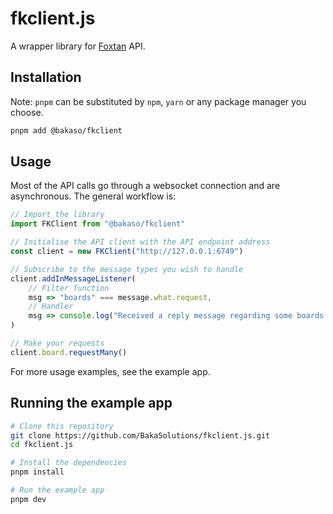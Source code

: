 # fkclient.js
A wrapper library for [Foxtan](https://github.com/BakaSolutions/foxtan) API.

## Installation
Note: `pnpm` can be substituted by `npm`, `yarn` or any package manager you choose.
```bash
pnpm add @bakaso/fkclient
```

## Usage
Most of the API calls go through a websocket connection and are asynchronous. The general workflow is:
```javascript
// Import the library
import FKClient from "@bakaso/fkclient"

// Initialise the API client with the API endpoint address
const client = new FKClient("http://127.0.0.1:6749")

// Subscribe to the message types you wish to handle
client.addInMessageListener(
	// Filter function
	msg => "boards" === message.what.request,
	// Handler
	msg => console.log("Received a reply message regarding some boards:", message.data)
)

// Make your requests
client.board.requestMany()
```

For more usage examples, see the example app.

## Running the example app
```bash
# Clone this repository
git clone https://github.com/BakaSolutions/fkclient.js.git
cd fkclient.js

# Install the dependencies
pnpm install

# Run the example app
pnpm dev
```
